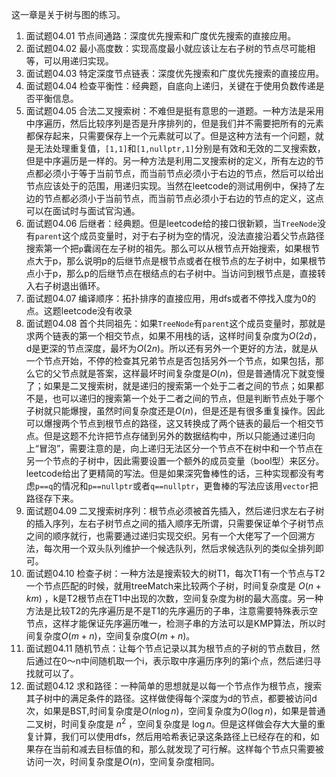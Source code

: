 这一章是关于树与图的练习。

1. 面试题04.01 节点间通路：深度优先搜索和广度优先搜索的直接应用。
2. 面试题04.02 最小高度数：实现高度最小就应该让左右子树的节点尽可能相等，可以用递归实现。
3. 面试题04.03 特定深度节点链表：深度优先搜索和广度优先搜索的直接应用。
4. 面试题04.04 检查平衡性：经典题，自底向上递归，关键在于使用负数传递是否平衡信息。
5. 面试题04.05 合法二叉搜索树：不难但是挺有意思的一道题。一种方法是采用中序遍历，然后比较序列是否是升序排列的，但是我们并不需要把所有的元素都保存起来，只需要保存上一个元素就可以了。但是这种方法有一个问题，就是无法处理重复值，`[1,1]`和`[1,nullptr,1]`分别是有效和无效的二叉搜索数，但是中序遍历是一样的。另一种方法是利用二叉搜索树的定义，所有左边的节点都必须小于等于当前节点，而当前节点必须小于右边的节点，然后可以给出节点应该处于的范围，用递归实现。当然在leetcode的测试用例中，保持了左边的节点都必须小于当前节点，而当前节点必须小于右边的节点的定义，这点可以在面试时与面试官沟通。
6. 面试题04.06 后继者：经典题。但是leetcode给的接口很新颖，当`TreeNode`没有`parent`这个成员变量时，对于右子树为空的情况，没法直接沿着父节点路径搜索第一个把`p`囊阔在左子树的祖先。那么可以从根节点开始搜索，如果根节点大于p，那么说明p的后继节点是根节点或者在根节点的左子树中，如果根节点小于p，那么p的后继节点在根结点的右子树中。当访问到根节点是，直接转入右子树退出循环。
7. 面试题04.07 编译顺序：拓扑排序的直接应用，用dfs或者不停找入度为0的点。这题leetcode没有收录
8. 面试题04.08 首个共同祖先：如果`TreeNode`有`parent`这个成员变量时，那就是求两个链表的第一个相交节点，如果不用栈的话，这样时间复杂度为$O(2d)$，d是更深的节点深度，最坏为$O(2n)$。所以还有另外一个更好的方法，就是从一个节点开始，不停的检查其兄弟节点是否包括另外一个节点，如果包括，那么它的父节点就是答案，这样最坏时间复杂度是$O(n)$，但是普通情况下就变慢了；如果是二叉搜索树，就是递归的搜索第一个处于二者之间的节点；如果都不是，也可以递归的搜索第一个处于二者之间的节点，但是判断节点处于哪个子树就只能爆搜，虽然时间复杂度还是$O(n)$，但是还是有很多重复操作。因此可以爆搜两个节点到根节点的路径，这又转换成了两个链表的最后一个相交节点。但是这题不允许把节点存储到另外的数据结构中，所以只能通过递归向上“冒泡”，需要注意的是，向上递归无法区分一个节点不在树中和一个节点在另一个节点的子树中，因此需要设置一个额外的成员变量（bool型）来区分。leetcode给出了更精简的写法。但是如果深究鲁棒性的话，三种实现都没有考虑`p==q`的情况和`p==nullptr`或者`q==nullptr`，更鲁棒的写法应该用`vector`把路径存下来。
9. 面试题04.09 二叉搜索树序列：根节点必须被首先插入，然后递归求左右子树的插入序列，左右子树节点之间的插入顺序无所谓，只需要保证单个子树节点之间的顺序就行，也需要通过递归实现交织。另有一个大佬写了一个回溯方法，每次用一个双头队列维护一个候选队列，然后求候选队列的类似全排列即可。
10. 面试题04.10 检查子树：一种方法是搜索较大的树T1，每次T1有一个节点与T2一个节点匹配的时候，就用treeMatch来比较两个子树，时间复杂度是 $O(n+km)$ ，k是T2根节点在T1中出现的次数，空间复杂度为树的最大高度。另一种方法是比较T2的先序遍历是不是T1的先序遍历的子串，注意需要特殊表示空节点，这样才能保证先序遍历唯一，检测子串的方法可以是KMP算法，所以时间复杂度$O(m+n)$，空间复杂度$O(m+n)$。
11. 面试题04.11 随机节点：让每个节点记录以其为根节点的子树的节点数目，然后通过在0～n中间随机取一个i，表示取中序遍历序列的第i个点，然后递归寻找就可以了。
12. 面试题04.12 求和路径：一种简单的思想就是以每一个节点作为根节点，搜索其子树中的满足条件的路径。这样做使得每个深度为d的节点，都要被访问d次，如果是BST,时间复杂度是$O(n\log n)$，空间复杂度为$O(\log n)$，如果是普通二叉树，时间复杂度是 $n^2$ ，空间复杂度是 $\log n$。但是这样做会存大大量的重复计算，我们可以使用dfs，然后用哈希表记录这条路径上已经存在的和，如果存在当前和减去目标值的和，那么就发现了可行解。这样每个节点只需要被访问一次，时间复杂度是$O(n)$，空间复杂度相同。